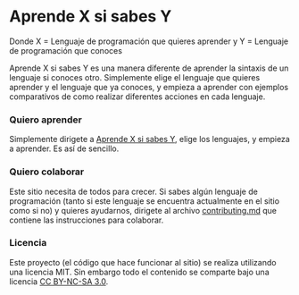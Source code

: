 # Aprende X si sabes Y

Donde X = Lenguaje de programación que quieres aprender y Y = Lenguaje  de programación que conoces

Aprende X si sabes Y es una manera diferente de aprender la sintaxis de un lenguaje si conoces otro. Simplemente elige el lenguaje que quieres aprender y el lenguaje que ya conoces, y empieza a aprender con ejemplos comparativos de como realizar diferentes acciones en cada lenguaje.

### Quiero aprender

Simplemente dirigete a [Aprende X si sabes Y](https://gersonlazaro.com/aprende-x-si-sabes-y/index.html), elige los lenguajes, y empieza a aprender. Es así de sencillo.

### Quiero colaborar

Este sitio necesita de todos para crecer. Si sabes algún lenguaje de programación (tanto si este lenguaje se encuentra actualmente en el sitio como si no) y quieres ayudarnos, dirigete al archivo [contributing.md](contributing.md) que contiene las instrucciones para colaborar.

### Licencia

Este proyecto (el código que hace funcionar al sitio) se realiza utilizando una licencia MIT. Sin embargo todo el contenido se comparte bajo una licencia [CC BY-NC-SA 3.0](https://creativecommons.org/licenses/by-nc-sa/3.0/es/).
